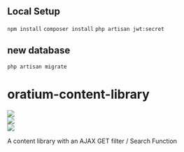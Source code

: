## Local Setup
`npm install`
`composer install`
`php artisan jwt:secret`

## new database
`php artisan migrate`


# oratium-content-library

<img src="http://tonygarand.com/wp-content/uploads/2019/09/oratium-mockup.png">
<br />
<img src="http://tonygarand.com/wp-content/uploads/2019/09/lifts@2x.png">
<br />
<img src="http://tonygarand.com/wp-content/uploads/2019/09/Quote-Individual@2x-export@2x.png">

A content library with an AJAX GET filter / Search Function
